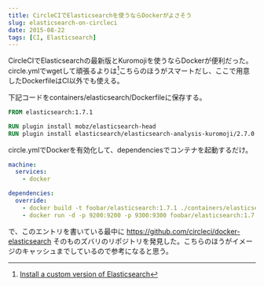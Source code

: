 ```yaml
---
title: CircleCIでElasticsearchを使うならDockerがよさそう
slug: elasticsearch-on-circleci
date: 2015-08-22
tags: [CI, Elasticsearch]
---
```


CircleCIでElasticsearchの最新版とKuromojiを使うならDockerが便利だった。circle.ymlでwgetして頑張るよりは[^1]こちらのほうがスマートだし、ここで用意したDockerfileはCI以外でも使える。

下記コードをcontainers/elasticsearch/Dockerfileに保存する。

```Dockerfile
FROM elasticsearch:1.7.1

RUN plugin install mobz/elasticsearch-head
RUN plugin install elasticsearch/elasticsearch-analysis-kuromoji/2.7.0
```

circle.ymlでDockerを有効化して、dependenciesでコンテナを起動するだけ。

```yaml
machine:
  services:
    - docker

dependencies:
  override:
    - docker build -t foobar/elasticsearch:1.7.1 ./containers/elasticsearch
    - docker run -d -p 9200:9200 -p 9300:9300 foobar/elasticsearch:1.7.1
```

で、このエントリを書いている最中に https://github.com/circleci/docker-elasticsearch そのものズバリのリポジトリを発見した。こちらのほうがイメージのキャッシュまでしているので参考になると思う。

[^1]: [Install a custom version of Elasticsearch](https://circleci.com/docs/installing-elasticsearch)
